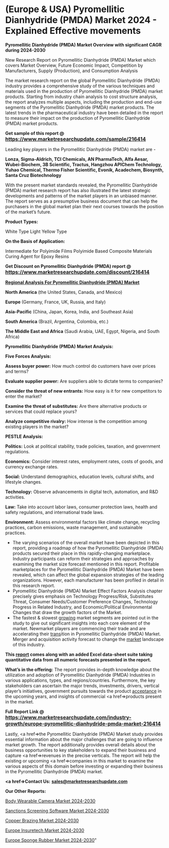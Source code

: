 # (Europe & USA) Pyromellitic Dianhydride (PMDA) Market 2024 - Explained Effective movements

<strong>Pyromellitic Dianhydride (PMDA) Market Overview with significant CAGR during 2024-2030</strong>

New Research Report on Pyromellitic Dianhydride (PMDA) Market which covers Market Overview, Future Economic Impact, Competition by Manufacturers, Supply (Production), and Consumption Analysis

The market research report on the global Pyromellitic Dianhydride (PMDA) industry provides a comprehensive study of the various techniques and materials used in the production of Pyromellitic Dianhydride (PMDA) market products. Starting from industry chain analysis to cost structure analysis, the report analyzes multiple aspects, including the production and end-use segments of the Pyromellitic Dianhydride (PMDA) market products. The latest trends in the pharmaceutical industry have been detailed in the report to measure their impact on the production of Pyromellitic Dianhydride (PMDA) market products.

<strong>Get sample of this report @ <a href=https://www.marketresearchupdate.com/sample/216414><font size=3 color=#0000ff>https://www.marketresearchupdate.com/sample/216414</font></a></strong>

Leading key players in the Pyromellitic Dianhydride (PMDA) market are -

<strong>Lonza, Sigma-Aldrich, TCI Chemicals, AN PharmaTech, Alfa Aesar, Wubei-Biochem, 3B Scientific, Tractus, Hangzhou APIChem Technology, Yuhao Chemical, Thermo Fisher Scientific, Evonik, Acadechem, Biosynth, Santa Cruz Biotechnology</strong>

With the present market standards revealed, the Pyromellitic Dianhydride (PMDA) market research report has also illustrated the latest strategic developments and patterns of the market players in an unbiased manner. The report serves as a presumptive business document that can help the purchasers in the global market plan their next courses towards the position of the market’s future.

<strong>Product Types:</strong>

White Type
Light Yellow Type

<strong>On the Basis of Application:</strong>

Intermediate for Polyimide Films
Polyimide Based Composite Materials
Curing Agent for Epoxy Resins

<strong>Get Discount on Pyromellitic Dianhydride (PMDA) report @ <a href=https://www.marketresearchupdate.com/discount/216414><font size=3 color=#0000ff>https://www.marketresearchupdate.com/discount/216414</font></a></strong>

<strong><u><b>Regional Analysis For Pyromellitic Dianhydride (PMDA) Market</b></u></strong>

<strong><b>North America</b></strong> (the United States, Canada, and Mexico)

<strong><b>Europe </b></strong>(Germany, France, UK, Russia, and Italy)

<strong><b>Asia-Pacific</b></strong> (China, Japan, Korea, India, and Southeast Asia)

<strong><b>South America</b></strong> (Brazil, Argentina, Colombia, etc.)

<strong><b>The Middle East and Africa</b></strong> (Saudi Arabia, UAE, Egypt, Nigeria, and South Africa)

<strong>Pyromellitic Dianhydride (PMDA) Market Analysis:</strong>

<strong>Five Forces Analysis:</strong>

<strong>Assess buyer power:</strong> How much control do customers have over prices and terms?

<strong>Evaluate supplier power:</strong> Are suppliers able to dictate terms to companies?

<strong>Consider the threat of new entrants:</strong> How easy is it for new competitors to enter the market?

<strong>Examine the threat of substitutes:</strong> Are there alternative products or services that could replace yours?

<strong>Analyze competitive rivalry:</strong> How intense is the competition among existing players in the market?

<strong>PESTLE Analysis:</strong>

<strong>Politics:</strong> Look at political stability, trade policies, taxation, and government regulations.

<strong>Economics:</strong> Consider interest rates, employment rates, costs of goods, and currency exchange rates.

<strong>Social:</strong> Understand demographics, education levels, cultural shifts, and lifestyle changes.

<strong>Technology:</strong> Observe advancements in digital tech, automation, and R&D activities.

<strong>Law:</strong> Take into account labor laws, consumer protection laws, health and safety regulations, and international trade laws.

<strong>Environment:</strong> Assess environmental factors like climate change, recycling practices, carbon emissions, waste management, and sustainable practices.

<ul>
  <li>The varying scenarios of the overall market have been depicted in this report, providing a roadmap of how the Pyromellitic Dianhydride (PMDA) products secured their place in this rapidly-changing marketplace. Industry participants can reform their strategies and approaches by examining the market size forecast mentioned in this report. Profitable marketplaces for the Pyromellitic Dianhydride (PMDA) Market have been revealed, which can affect the global expansion strategies of the leading organizations. However, each manufacturer has been profiled in detail in this research report.</li>
  <li>Pyromellitic Dianhydride (PMDA) Market Effect Factors Analysis chapter precisely gives emphasis on Technology Progress/Risk, Substitutes Threat, Consumer Needs/Customer Preference Changes, Technology Progress in Related Industry, and Economic/Political Environmental Changes that draw the growth factors of the Market.</li>
  <li>The fastest &amp; slowest <a href=ASDF991299>growing</a> market segments are pointed out in the study to give out significant insights into each core element of the market. Newmarket players are commencing their trade and are accelerating their <a href=>trans</a>ition in Pyromellitic Dianhydride (PMDA) Market. Merger and acquisition activity forecast to change the <a href=>market</a> landscape of this industry.</li>
</ul>
<strong>This <a href=>report</a> comes along with an added Excel data-sheet suite taking quantitative data from all numeric forecasts presented in the report.</strong>

<strong>What’s in the offering:</strong> The report provides in-depth knowledge about the utilization and adoption of Pyromellitic Dianhydride (PMDA) Industries in various applications, types, and regions/countries. Furthermore, the key stakeholders can ascertain the major trends, investments, drivers, vertical player’s initiatives, government pursuits towards the product <a href=ASDF881288>acceptance</a> in the upcoming years, and insights of commercial <a href=>products</a> present in the market.

<strong>Full Report Link @ <a href=https://www.marketresearchupdate.com/industry-growth/europe-pyromellitic-dianhydride-pmda-market-216414><font size=3 color=#0000ff>https://www.marketresearchupdate.com/industry-growth/europe-pyromellitic-dianhydride-pmda-market-216414</font></a></strong>

Lastly, <a href=>the</a> Pyromellitic Dianhydride (PMDA) Market study provides essential information about the major challenges that are going to influence market growth. The report additionally provides overall details about the business opportunities to key stakeholders to expand their business and capture <a href=>revenues</a> in the precise verticals. The report will help the existing or upcoming <a href=>companies</a> in this market to examine the various aspects of this domain before investing or expanding their business in the Pyromellitic Dianhydride (PMDA) market.

<strong><a href=><strong>Contact Us:</strong></a></strong>
<strong>sales@marketresearchupdate.com</strong>

<strong>Our Other Reports:</strong>

<a href=https://www.linkedin.com/pulse/body-wearable-camera-market-has-huge-demand-worldwide>Body Wearable Camera Market 2024-2030</a>

<a href=https://www.linkedin.com/pulse/sanctions-screening-software-market-2023-remarking>Sanctions Screening Software Market 2024-2030</a>

<a href=https://www.linkedin.com/pulse/copper-brazing-market-analysis-segment-region-growth-forecast>Copper Brazing Market 2024-2030</a>

<a href=https://www.linkedin.com/pulse/europe-insuretech-market-expecting-outstanding-growth-yzh2f/>Europe Insuretech Market 2024-2030</a>

<a href=https://medium.com/@proteekoffice/europe-sponge-rubber-market-research-report-2023-share-scope-trends-2029-3c86e2644d30>Europe Sponge Rubber Market 2024-2030</a>"
